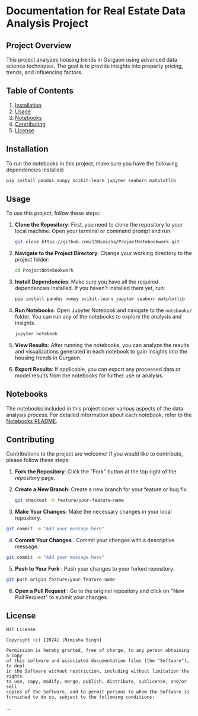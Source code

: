 # Documentation for Real Estate Data Analysis Project

## Project Overview
This project analyzes housing trends in Gurgaon using advanced data science techniques. The goal is to provide insights into property pricing, trends, and influencing factors.

## Table of Contents
1. [Installation](#installation)
2. [Usage](#usage)
3. [Notebooks](#notebooks)
4. [Contributing](#contributing)
5. [License](#license)



## Installation
To run the notebooks in this project, make sure you have the following dependencies installed:

```bash
pip install pandas numpy scikit-learn jupyter seaborn matplotlib
 ```

## **Usage**
To use this project, follow these steps:

1. **Clone the Repository**: First, you need to clone the repository to your local machine. Open your terminal or command prompt and run:

   ```bash
   git clone https://github.com/21Nimisha/ProjectNotebookwork.git
    ```

2. **Navigate to the Project Directory**: Change your working directory to the project folder:

   ```bash
   cd ProjectNotebookwork
    ```

3. **Install Dependencies**: Make sure you have all the required dependencies installed. If you haven't installed them yet, run:

   ```bash
   pip install pandas numpy scikit-learn jupyter seaborn matplotlib
    ```

4. **Run Notebooks**: Open Jupyter Notebook and navigate to the `notebooks/` folder. You can run any of the notebooks to explore the analysis and insights.

   ```bash
   jupyter notebook
    ```

5. **View Results**: After running the notebooks, you can analyze the results and visualizations generated in each notebook to gain insights into the housing trends in Gurgaon.

6. **Export Results**: If applicable, you can export any processed data or model results from the notebooks for further use or analysis.




## **Notebooks**
The notebooks included in this project cover various aspects of the data analysis process. For detailed information about each notebook, refer to the [Notebooks README](https://github.com/21Nimisha/ProjectNotebookwork/blob/main/notebooks/README.md).



## **Contributing**
Contributions to the project are welcome! If you would like to contribute, please follow these steps:

1. **Fork the Repository**: Click the "Fork" button at the top right of the repository page.
2. **Create a New Branch**: Create a new branch for your feature or bug fix:
   ```bash
   git checkout -b feature/your-feature-name
    ```

3. **Make Your Changes**:  Make the necessary changes in your local repository.
 ```bash
git commit -m "Add your message here"
 ```

4. **Commit Your Changes** : Commit your changes with a descriptive message.
```bash
git commit -m "Add your message here"
 ```

5. **Push to Your Fork** : Push your changes to your forked repository:
```bash
git push origin feature/your-feature-name
 ```

6. **Open a Pull Request** : Go to the original repository and click on "New Pull Request" to submit your changes.

## **License**
```plaintext
MIT License

Copyright (c) [2024] [Nimisha Singh]

Permission is hereby granted, free of charge, to any person obtaining a copy
of this software and associated documentation files (the "Software"), to deal
in the Software without restriction, including without limitation the rights
to use, copy, modify, merge, publish, distribute, sublicense, and/or sell
copies of the Software, and to permit persons to whom the Software is
furnished to do so, subject to the following conditions:
 ```
...
